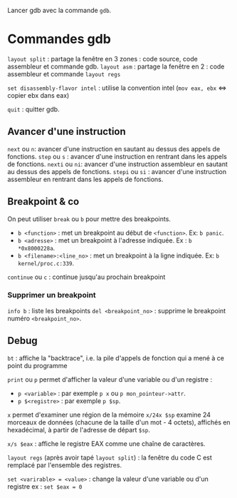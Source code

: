 Lancer gdb avec la commande `gdb`.

# Commandes gdb
`layout split` : partage la fenêtre en 3 zones : code source, code assembleur et commande gdb.
`layout asm` : partage la fenêtre en 2 : code assembleur et commande
`layout regs`

`set disassembly-flavor intel` : utilise la convention intel (`mov eax, ebx` <=> copier ebx dans eax)

`quit` : quitter gdb.

## Avancer d'une instruction
`next` ou `n`: avancer d'une instruction en sautant au dessus des appels de fonctions.
`step` ou `s` : avancer d'une instruction en rentrant dans les appels de fonctions.
`nexti` ou `ni`: avancer d'une instruction assembleur en sautant au dessus des appels de fonctions.
`stepi` ou `si` : avancer d'une instruction assembleur en rentrant dans les appels de fonctions.

## Breakpoint & co
On peut utiliser `break` ou `b` pour mettre des breakpoints.
- `b <function>` : met un breakpoint au début de `<function>`. Ex: `b panic`.
- `b <adresse>` : met un breakpoint à l'adresse indiquée. Ex : `b *0x8000228a`.
- `b <filename>:<line_no>` : met un breakpoint à la ligne indiquée. Ex: `b kernel/proc.c:339`.

`continue` ou `c` : continue jusqu'au prochain breakpoint

### Supprimer un breakpoint
`info b` : liste les breakpoints
`del <breakpoint_no>` : supprime le breakpoint numéro `<breakpoint_no>`.


## Debug
`bt` : affiche la "backtrace", i.e. la pile d'appels de fonction qui a mené à ce point du programme

`print` ou `p` permet d'afficher la valeur d'une variable ou d'un registre :
- `p <variable>` : par exemple `p x` ou `p mon_pointeur->attr`.
- `p $<registre>` : par exemple `p $sp`.

`x` permet d'examiner une région de la mémoire
`x/24x $sp` examine 24 morceaux de données (chacune de la taille d'un mot - 4 octets), affichés en hexadécimal, à partir de l'adresse de départ `$sp`.

`x/s $eax` : affiche le registre EAX comme une chaîne de caractères.


`layout regs` (après avoir tapé `layout split`) : la fenêtre du code C est remplacé par l'ensemble des registres.  


`set <varirable> = <value>` : change la valeur d'une variable ou d'un registre
ex : `set $eax = 0`
